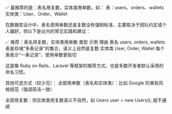 
✅ 最推荐的是：表名用复数，实体类用单数，如：
表：users、orders、wallets
实体类：User、Order、Wallet


在数据库设计中，表名使用单数还是复数没有强制标准，主要取决于团队约定或个人偏好。但以下是业内的常见实践和建议：

✅ 推荐：表名用复数，实体类用单数
类型	示例	理由
表名	users, orders, wallets	表是存储“多条记录”的集合，语义上自然是复数
实体类	User, Order, Wallet	每个类表示“一条记录”，使用单数更贴切

这是像 Ruby on Rails、Laravel 等框架的推荐方式，也是多数开发者默认采用的命名习惯。


其他可选方式（较少见）：
全部用单数（表名和实体类）：比如 Google 的某些风格规范（强调简洁一致）

全部用复数：但实体类用复数语义不自然，如 Users user = new Users(); 就不通顺